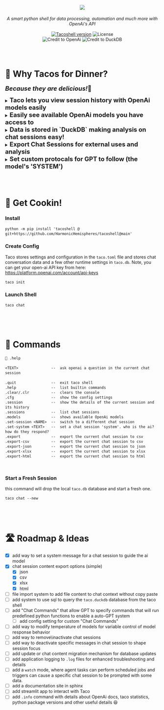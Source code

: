 
<p align="center">
    <img src="./art/0.1_wallpaper.jpg" />
    <br />
    <br />
    <i>
    A smart python shell for data processing, automation and much more with OpenAi's API
    </i>
    <br />
    <br />
    <a href="https://github.com/HarmonicHemispheres/tacoshell">
    <img
        src="https://img.shields.io/badge/🌮 Taco-0.1.0-black?color=black&style=for-the-badge"
        alt="Tacoshell version"
    /></a>
    <img
        src="https://img.shields.io/badge/License-MIT-black?color=black&style=for-the-badge"
        alt="License"/>
    <br>
    <img
        src="https://img.shields.io/badge/Powered By OpenAi-black?color=black&style=for-the-badge&logo=OpenAi"
        alt="Credit to OpenAi"/>
    <img
        src="https://img.shields.io/badge/Powered By DUCKDB-black?color=black&style=for-the-badge&logo=DuckDB"
        alt="Credit to DuckDB"/>
</p>

<br>
<br>

# 🌮 Why Tacos for Dinner?
<b style="font-size:20px;"><i>Because they are delicious!</i>🤩</b>
<details>
    <summary>
        <b style="font-size:20px;">Taco lets you view session history with OpenAi models easily</b>
    </summary>
    <img alt="bad taco text" src="static/show_sessions.png" width="80%">
</details>
<details>
    <summary>
        <b style="font-size:20px;">Easily see available OpenAi models you have access to</b>
    </summary>
    <img alt="model list" src="static/openai_models_list.png" width="80%">
</details>
<details>
    <summary>
        <b style="font-size:20px;">Data is stored in `DuckDB` making analysis on chat sessions easy!</b>
    </summary>
    <img alt="duckdb persistant sessions" src="static/duckdb_session.png" width="80%">
</details>
<details>
    <summary>
        <b style="font-size:20px;">Export Chat Sessions for external uses and analysis</b>
    </summary>
    <img alt="export options" src="static/export_options.png" width="80%">
</details>
<details>
    <summary>
        <b style="font-size:20px;">Set custom protocals for GPT to follow (the model's 'SYSTEM')</b>
    </summary>
    <img alt="jar jar jokes" src="static/jar-jar-jokes.png" width="95%">
</details>


<br>
<br>
<br>


# 🌮 Get Cookin!
### Install
```
python -m pip install 'tacoshell @ git+https://github.com/HarmonicHemispheres/tacoshell@main'
```

### Create Config
Taco stores settings and configuration in the `taco.toml` file and stores chat conversation data and a few other runtime settings in `taco.db`. Note, you can get your open-ai API key from here: https://platform.openai.com/account/api-keys
```
taco init
```

### Launch Shell
```
taco chat
```


<br>
<br>
<br>


# 🦾  Commands

```
🌮 .help

<TEXT>               --  ask openai a question in the current chat session

.quit                --  exit taco shell
.help                --  list builtin commands
.clear/.clr          --  clears the console
.cfg                 --  show the config settings
.session             --  show the details of the current session and its history
.sessions            --  list chat sessions
.models              --  shows available OpenAi models
.set-session <NAME>  --  switch to a different chat session
.set-system <TEXT>   --  set a chat session 'system'. who is the ai? how do they respond?
.export              --  export the current chat session to csv
.export-csv          --  export the current chat session to csv
.export-json         --  export the current chat session to json
.export-xlsx         --  export the current chat session to xlsx
.export-html         --  export the current chat session to html
```

<br>

### Start a Fresh Session
this command will drop the local `taco.db` database and start a fresh one.
```
taco chat --new
```

<br>
<br>
<br>


# 🛣️ Roadmap & Ideas
- [x] add way to set a system message for a chat session to guide the ai model
- [x] chat session content export options (simple)
  - [x] json
  - [x] csv
  - [x] xlsx
  - [x] html
- [ ] file import system to add file content to chat context without copy paste
- [ ] add system to use sql to query the `taco.duckdb` database from the taco shell
- [ ] add "Chat Commands" that allow GPT to specify commands that will run predefined python functions to enable a auto-GPT system
  - [ ] add config setting for custom "Chat Commands"
- [ ] add way to modify temperature of models for variable control of model response behavior
- [ ] add way to remove\inactivate chat sessions
- [ ] add way to deactivate specific messages in chat session to shape session focus
- [ ] add update or chat content migration mechanism for database updates
- [ ] add application logging to `.log` files for enhanced troubleshooting and details
- [ ] add a `watch` mode, where agent tasks can perform scheduled jobs and triggers can cause a specific chat session to be prompted with some data.
- [ ] add a documentation site in sphinx
- [ ] add streamlit app to interact with Taco 
- [ ] add `.info` command with details about OpenAi docs, taco statistics, python package versions and other useful details
😆